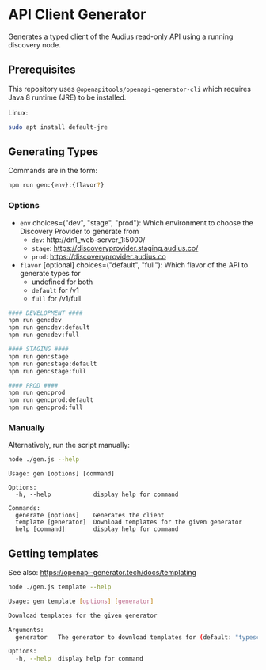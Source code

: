 # API Client Generator

Generates a typed client of the Audius read-only API using a running discovery node.

## Prerequisites

This repository uses `@openapitools/openapi-generator-cli` which requires Java 8 runtime (JRE) to be installed.

Linux:

```bash
sudo apt install default-jre
```

## Generating Types

Commands are in the form:

```bash
npm run gen:{env}:{flavor?}
```

### Options

- `env` choices=("dev", "stage", "prod"): Which environment to choose the Discovery Provider to generate from
  - `dev`: http://dn1_web-server_1:5000/
  - `stage`: https://discoveryprovider.staging.audius.co/
  - `prod`: https://discoveryprovider.audius.co
- `flavor` [optional] choices=("default", "full"): Which flavor of the API to generate types for
  - undefined for both
  - `default` for /v1
  - `full` for /v1/full

```bash
#### DEVELOPMENT ####
npm run gen:dev
npm run gen:dev:default
npm run gen:dev:full

#### STAGING ####
npm run gen:stage
npm run gen:stage:default
npm run gen:stage:full

#### PROD ####
npm run gen:prod
npm run gen:prod:default
npm run gen:prod:full
```

### Manually

Alternatively, run the script manually:

```bash
node ./gen.js --help
```

```
Usage: gen [options] [command]

Options:
  -h, --help            display help for command

Commands:
  generate [options]    Generates the client
  template [generator]  Download templates for the given generator
  help [command]        display help for command
```

## Getting templates

See also: https://openapi-generator.tech/docs/templating

```bash
node ./gen.js template --help
```

```bash
Usage: gen template [options] [generator]

Download templates for the given generator

Arguments:
  generator   The generator to download templates for (default: "typescript-fetch")

Options:
  -h, --help  display help for command
```
